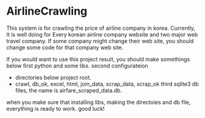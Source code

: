 # AirlineCrawling

This system is for crawling the price of airline company in korea.
Currently, It is well doing for Every korean airline company website and two major web travel company.
If some company might change their web site, you should change some code for that company web site.

If you would want to use this project result, you should make somethings below
first python and some libs.
second configurateion
- directories below project root.
- crawl, db_ok, excel, html, join_data, scrap_data, scrap_ok
third sqlite3 db files, the name is airfare_scraped_data.db.

when you make sure that installing libs, making the directoies and db file, everything is ready to work.
good luck!
